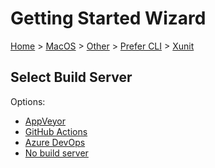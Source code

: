 <!--
GENERATED FILE - DO NOT EDIT
This file was generated by [MarkdownSnippets](https://github.com/SimonCropp/MarkdownSnippets).
Source File: /docs/mdsource/wiz/MacOS_Other_Cli_Xunit.source.md
To change this file edit the source file and then run MarkdownSnippets.
-->

# Getting Started Wizard

[Home](/docs/wiz/readme.md) > [MacOS](MacOS.md) > [Other](MacOS_Other.md) > [Prefer CLI](MacOS_Other_Cli.md) > [Xunit](MacOS_Other_Cli_Xunit.md)

## Select Build Server

Options:
 * [AppVeyor](MacOS_Other_Cli_Xunit_AppVeyor.md)
 * [GitHub Actions](MacOS_Other_Cli_Xunit_GitHubActions.md)
 * [Azure DevOps](MacOS_Other_Cli_Xunit_AzureDevOps.md)
 * [No build server](MacOS_Other_Cli_Xunit_None.md)
